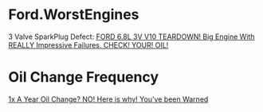 # Ford.WorstEngines
3 Valve SparkPlug Defect: [FORD 6.8L 3V V10 TEARDOWN! Big Engine With REALLY Impressive Failures. CHECK! YOUR! OIL!](https://youtu.be/OzV_5m6sCGo)


# Oil Change Frequency
[1x A Year Oil Change? NO! Here is why! You've been Warned](https://youtu.be/3rqRhxF0Jwo)
